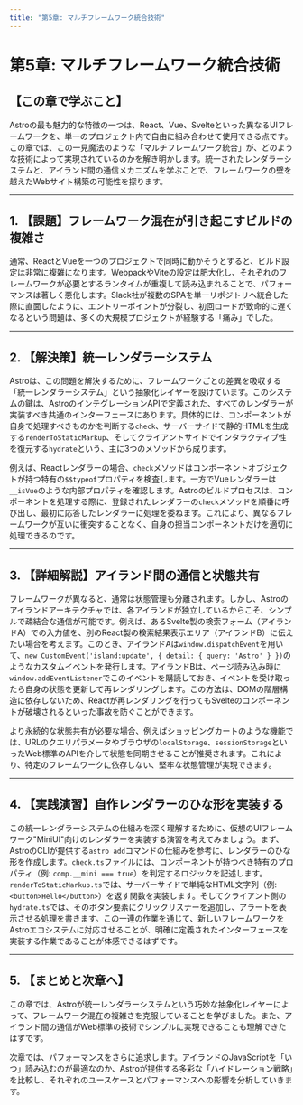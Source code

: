 ```yaml
---
title: "第5章: マルチフレームワーク統合技術"
---
```


# 第5章: マルチフレームワーク統合技術

## 【この章で学ぶこと】

Astroの最も魅力的な特徴の一つは、React、Vue、Svelteといった異なるUIフレームワークを、単一のプロジェクト内で自由に組み合わせて使用できる点です。この章では、この一見魔法のような「マルチフレームワーク統合」が、どのような技術によって実現されているのかを解き明かします。統一されたレンダラーシステムと、アイランド間の通信メカニズムを学ぶことで、フレームワークの壁を越えたWebサイト構築の可能性を探ります。

---

## 1. 【課題】フレームワーク混在が引き起こすビルドの複雑さ

通常、ReactとVueを一つのプロジェクトで同時に動かそうとすると、ビルド設定は非常に複雑になります。WebpackやViteの設定は肥大化し、それぞれのフレームワークが必要とするランタイムが重複して読み込まれることで、パフォーマンスは著しく悪化します。Slack社が複数のSPAを単一リポジトリへ統合した際に直面したように、エントリーポイントが分裂し、初回ロードが致命的に遅くなるという問題は、多くの大規模プロジェクトが経験する「痛み」でした。

---

## 2. 【解決策】統一レンダラーシステム

Astroは、この問題を解決するために、フレームワークごとの差異を吸収する「統一レンダラーシステム」という抽象化レイヤーを設けています。このシステムの鍵は、AstroのインテグレーションAPIで定義された、すべてのレンダラーが実装すべき共通のインターフェースにあります。具体的には、コンポーネントが自身で処理すべきものかを判断する`check`、サーバーサイドで静的HTMLを生成する`renderToStaticMarkup`、そしてクライアントサイドでインタラクティブ性を復元する`hydrate`という、主に3つのメソッドから成ります。

例えば、Reactレンダラーの場合、`check`メソッドはコンポーネントオブジェクトが持つ特有の`$$typeof`プロパティを検査します。一方でVueレンダラーは`__isVue`のような内部プロパティを確認します。Astroのビルドプロセスは、コンポーネントを処理する際に、登録されたレンダラーの`check`メソッドを順番に呼び出し、最初に応答したレンダラーに処理を委ねます。これにより、異なるフレームワークが互いに衝突することなく、自身の担当コンポーネントだけを適切に処理できるのです。

---

## 3. 【詳細解説】アイランド間の通信と状態共有

フレームワークが異なると、通常は状態管理も分離されます。しかし、Astroのアイランドアーキテクチャでは、各アイランドが独立しているからこそ、シンプルで疎結合な通信が可能です。例えば、あるSvelte製の検索フォーム（アイランドA）での入力値を、別のReact製の検索結果表示エリア（アイランドB）に伝えたい場合を考えます。このとき、アイランドAは`window.dispatchEvent`を用いて、`new CustomEvent('island:update', { detail: { query: 'Astro' } })`のようなカスタムイベントを発行します。アイランドBは、ページ読み込み時に`window.addEventListener`でこのイベントを購読しておき、イベントを受け取ったら自身の状態を更新して再レンダリングします。この方法は、DOMの階層構造に依存しないため、Reactが再レンダリングを行ってもSvelteのコンポーネントが破壊されるといった事故を防ぐことができます。

より永続的な状態共有が必要な場合、例えばショッピングカートのような機能では、URLのクエリパラメータやブラウザの`localStorage`、`sessionStorage`といったWeb標準のAPIを介して状態を同期させることが推奨されます。これにより、特定のフレームワークに依存しない、堅牢な状態管理が実現できます。

---

## 4. 【実践演習】自作レンダラーのひな形を実装する

この統一レンダラーシステムの仕組みを深く理解するために、仮想のUIフレームワーク"MiniUI"向けのレンダラーを実装する演習を考えてみましょう。まず、AstroのCLIが提供する`astro add`コマンドの仕組みを参考に、レンダラーのひな形を作成します。`check.ts`ファイルには、コンポーネントが持つべき特有のプロパティ（例: `comp.__mini === true`）を判定するロジックを記述します。`renderToStaticMarkup.ts`では、サーバーサイドで単純なHTML文字列（例: `<button>Hello</button>`）を返す関数を実装します。そしてクライアント側の`hydrate.ts`では、そのボタン要素にクリックリスナーを追加し、アラートを表示させる処理を書きます。この一連の作業を通じて、新しいフレームワークをAstroエコシステムに対応させることが、明確に定義されたインターフェースを実装する作業であることが体感できるはずです。

---

## 5. 【まとめと次章へ】

この章では、Astroが統一レンダラーシステムという巧妙な抽象化レイヤーによって、フレームワーク混在の複雑さを克服していることを学びました。また、アイランド間の通信がWeb標準の技術でシンプルに実現できることも理解できたはずです。

次章では、パフォーマンスをさらに追求します。アイランドのJavaScriptを「いつ」読み込むのが最適なのか、Astroが提供する多彩な「ハイドレーション戦略」を比較し、それぞれのユースケースとパフォーマンスへの影響を分析していきます。